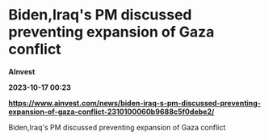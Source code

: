 # Biden,Iraq's PM discussed preventing expansion of Gaza conflict
**AInvest**

**2023-10-17 00:23**

**https://www.ainvest.com/news/biden-iraq-s-pm-discussed-preventing-expansion-of-gaza-conflict-2310100060b9688c5f0debe2/**

Biden,Iraq's PM discussed preventing expansion of Gaza conflict